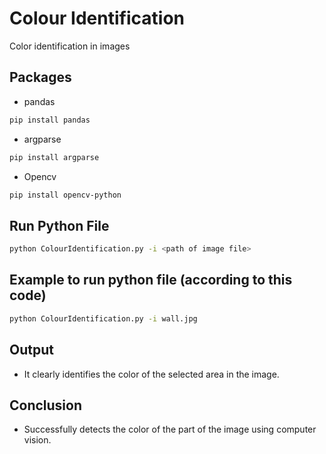 # Colour Identification
Color identification in images

## Packages

* pandas 

```bash
pip install pandas
```

* argparse

```bash
pip install argparse
```

* Opencv

```bash
pip install opencv-python
```

## Run Python File
```bash
python ColourIdentification.py -i <path of image file>
```
## Example to run python file (according to this code)
```bash
python ColourIdentification.py -i wall.jpg
```

## Output

  * It clearly identifies the color of the selected area in the image.


## Conclusion 

   * Successfully detects the color of the part of the image using computer vision.
